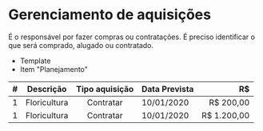 # Gerenciamento de aquisições

É o responsável por fazer compras ou contratações.
É preciso identificar o que será comprado, alugado ou contratado.

- Template
- Item "Planejamento"


| # | Descrição  | Tipo aquisição | Data Prevista | R$ |
|--|--|:--:|--|--:|
| 1 | Floricultura | Contratar | 10/01/2020 | R$ 200,00 |
| 1 | Floricultura | Contratar | 10/01/2020 | R$ 1.200,00 |

<!--stackedit_data:
eyJoaXN0b3J5IjpbLTQwMDc0MDg4OCwtMjA4ODc0NjYxMiw3Mz
A5OTgxMTZdfQ==
-->